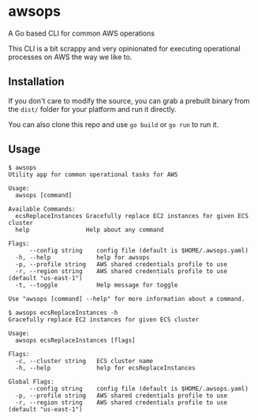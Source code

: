 # awsops
A Go based CLI for common AWS operations

This CLI is a bit scrappy and very opinionated for executing operational processes on AWS the way we like to.

## Installation
If you don't care to modify the source, you can grab a prebuilt binary from the `dist/` folder for your 
platform and run it directly. 

You can also clone this repo and use `go build` or `go run` to run it. 

## Usage

```
$ awsops
Utility app for common operational tasks for AWS

Usage:
  awsops [command]

Available Commands:
  ecsReplaceInstances Gracefully replace EC2 instances for given ECS cluster
  help                Help about any command

Flags:
      --config string    config file (default is $HOME/.awsops.yaml)
  -h, --help             help for awsops
  -p, --profile string   AWS shared credentials profile to use
  -r, --region string    AWS shared credentials profile to use (default "us-east-1")
  -t, --toggle           Help message for toggle

Use "awsops [command] --help" for more information about a command.
```

```
$ awsops ecsReplaceInstances -h
Gracefully replace EC2 instances for given ECS cluster

Usage:
  awsops ecsReplaceInstances [flags]

Flags:
  -c, --cluster string   ECS cluster name
  -h, --help             help for ecsReplaceInstances

Global Flags:
      --config string    config file (default is $HOME/.awsops.yaml)
  -p, --profile string   AWS shared credentials profile to use
  -r, --region string    AWS shared credentials profile to use (default "us-east-1")
```